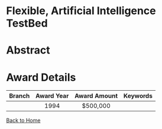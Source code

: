
Flexible, Artificial Intelligence TestBed
=========================================

# Abstract


  

# Award Details

|Branch|Award Year|Award Amount|Keywords|
| :---: | :---: | :---: | :---: |
||1994|$500,000||
  
  


[Back to Home](https://github.com/chrischow/dod_sbir_awards/Reports/CC/#727)